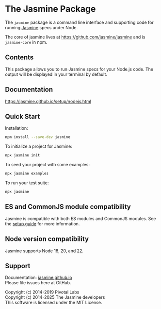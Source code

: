 # The Jasmine Package

The `jasmine` package is a command line interface and supporting code for running
[Jasmine](https://github.com/jasmine/jasmine) specs under Node.

The core of jasmine lives at https://github.com/jasmine/jasmine and is `jasmine-core` in npm.

## Contents

This package allows you to run Jasmine specs for your Node.js code. The output will be displayed in your terminal by default.

## Documentation

https://jasmine.github.io/setup/nodejs.html

## Quick Start

Installation:

```sh
npm install --save-dev jasmine
```

To initialize a project for Jasmine:

```sh
npx jasmine init
````

To seed your project with some examples:

```sh
npx jasmine examples
````

To run your test suite:

```sh
npx jasmine
````

## ES and CommonJS module compatibility

Jasmine is compatible with both ES modules and CommonJS modules. See the 
[setup guide](https://jasmine.github.io/setup/nodejs.html) for more information.


## Node version compatibility

Jasmine supports Node 18, 20, and 22.

## Support

Documentation: [jasmine.github.io](https://jasmine.github.io)<br>
Please file issues here at GitHub.

Copyright (c) 2014-2019 Pivotal Labs<br>
Copyright (c) 2014-2025 The Jasmine developers<br>
This software is licensed under the MIT License.
